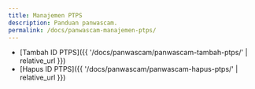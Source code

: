 ```yaml
---
title: Manajemen PTPS
description: Panduan panwascam.
permalink: /docs/panwascam-manajemen-ptps/
---
```


* [Tambah ID PTPS]({{ '/docs/panwascam/panwascam-tambah-ptps/' | relative_url }})
* [Hapus ID PTPS]({{ '/docs/panwascam/panwascam-hapus-ptps/' | relative_url }})
